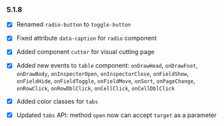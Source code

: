 ### 5.1.8

+ [x] Renamed `radio-button` to `toggle-button`
+ [x] Fixed attribute `data-caption` for `radio` component
+ [x] Added component `cutter` for visual cutting page
+ [x] Added new events to `table` component: `onDrawHead`, `onDrawFoot`, `onDrawBody`, `onInspectorOpen`, `onInspectorClose`, `onFieldShow`, `onFieldHide`, `onFieldToggle`, `onFieldMove`, `onSort`, `onPageChange`, `onRowClick`, `onRowDblClick`, `onCellClick`, `onCellDblClick`
+ [x] Added color classes for `tabs`
+ [x] Updated `tabs` API: method `open` now can accept `target` as a parameter

